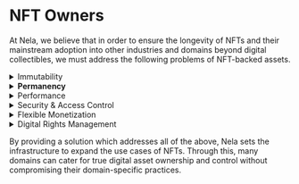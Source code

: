 # NFT Owners

At Nela, we believe that in order to ensure the longevity of NFTs and their mainstream adoption into other industries and domains beyond digital collectibles, we must address the following problems of NFT-backed assets.

<details>

<summary>Immutability</summary>

NFTs are only an ownership record system, they only maintain a link. Underlying assets must be stored off-chain. If the original file uploader can change the underlying asset (“pulling the rug”), the NFT loses its value. It is therefore crucial that the off-chain assets are immutable so that secondary owners of the NFT maintain the asset they originally purchased.

</details>

<details>

<summary><strong>Permanency</strong></summary>

NFT assets are stored off-chain, in some instances on decentralized storage and in others on centralized alternatives. In most cases, permanent storage requires the original uploader to support the storage of the file. Whatever the case may be, it is critical that NFT assets are permanently available online, losing access to an asset renders the NFT valueless.

</details>

<details>

<summary>Performance</summary>

For NFTs to gain mainstream adoption, it is crucial that their storage and delivery are comparable to that of the status quo. That means, high-speed download/upload in order to support high-performance applications such as 4K streaming, gaming and VR. Additionally infrastructure must be able to cater to any file type and file size.

</details>

<details>

<summary>Security &#x26; Access Control</summary>

Owners of digital assets should have total control over their assets. This means, control over who can access them, the ability to revoke access, and also control over the different permissions people are granted (the extent of use, distribution, duplication, etc.). This is especially important for assets which are not meant to be public as opposed to digital collectibles, it is more apparent in cases such as private data, high-effort art such as music and movies, and legal documents.

</details>

<details>

<summary>Flexible Monetization</summary>

Perhaps the greatest barrier to entry of NFTs into other commercial domains is the lack of tools to execute many real-world business-model specific monetization. To address this, infrastructure must cater towards time-based rental, subscription based use, pay-per-view, and pay-per-listen monetization models on assets. Expanding NFTs into new domains requires having more than just the standard ownership transfer.

</details>

<details>

<summary>Digital Rights Management</summary>

Protecting assets at the end-user side is a vital aspect of content distribution. High-value content requires protection from piracy, duplication, and IP theft. In order to truly realize the value of digital assets, their content must be resistant to abuse.

</details>

By providing a solution which addresses all of the above, Nela sets the infrastructure to expand the use cases of NFTs. Through this, many domains can cater for true digital asset ownership and control without compromising their domain-specific practices.
